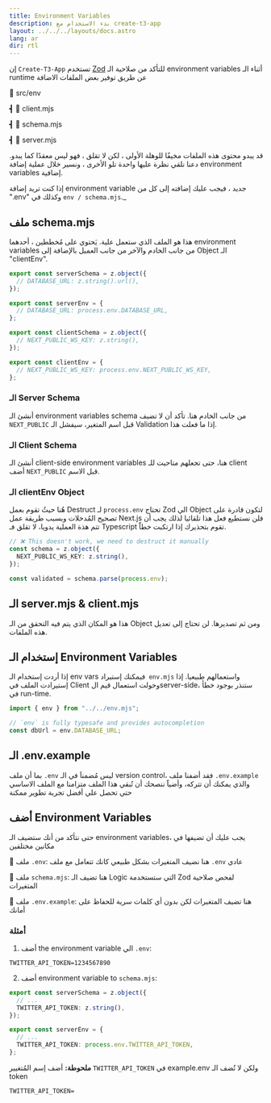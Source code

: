 ```yaml
---
title: Environment Variables
description: بدء الاستخدام مع create-t3-app
layout: ../../../layouts/docs.astro
lang: ar
dir: rtl
---
```


إن `Create-T3-App` تستخدم [Zod](https://github.com/colinhacks/zod) للتأكد من صلاحية الـ environment variables أثناء الـ runtime عن طريق توفير بعض الملفات الاضافة

📁 src/env

┫ 📄 client.mjs

┫ 📄 schema.mjs

┫ 📄 server.mjs

قد يبدو محتوى هذه الملفات مخيفًا للوهلة الأولى ، لكن لا تقلق ، فهو ليس معقدًا كما يبدو. دعنا نلقي نظرة عليها واحدة تلو الأخرى ، ونسير خلال عملية إضافة environment variables إضافية.

إذا كنت تريد إضافة environment variable جديد ، فيجب عليك إضافته إلى كل من ".env" وكذلك في `env / schema.mjs`.\_

## ملف schema.mjs

هذا هو الملف الذي ستعمل علية. يَحتوي على مُخططين ، أحدهما environment variables من جانب الخادم والآخر من جانب العميل بالإضافة إلى Object الـ "clientEnv".

```ts:env/schema.mjs
export const serverSchema = z.object({
  // DATABASE_URL: z.string().url(),
});

export const serverEnv = {
  // DATABASE_URL: process.env.DATABASE_URL,
};

export const clientSchema = z.object({
  // NEXT_PUBLIC_WS_KEY: z.string(),
});

export const clientEnv = {
  // NEXT_PUBLIC_WS_KEY: process.env.NEXT_PUBLIC_WS_KEY,
};
```

### الـ Server Schema

أنشئ الـ environment variables schema من جانب الخادم هنا.
تأكد أن لا تضيف `NEXT_PUBLIC` قبل اسم المتغير، سيفشل الـ Validation إذا ما فعلت هذا.

### الـ Client Schema

أنشئ الـ client-side environment variables هنا، حتى تجعلهم متاحيت للـ client أضف `NEXT_PUBLIC` قبل الاسم.

### الـ clientEnv Object

هُنا حيثُ تقوم بعمل Destruct لـ `process.env`
تحتاج Zod الي Object لتكون قادرة على تصحيح المُدخلات وبسبب طريقة عمل Next.js فلن نستطيع فعل هذا تلقائيا لذلك يجب أن تتم هذة العملية يدويا، لا تقلق فـ Typescript تقوم بتحذيرك إذا ارتكبت خطاّ.

```ts
// ❌ This doesn't work, we need to destruct it manually
const schema = z.object({
  NEXT_PUBLIC_WS_KEY: z.string(),
});

const validated = schema.parse(process.env);
```

## الـ server.mjs & client.mjs

هذا هو المكان الذي يتم فيه التحقق من الـ Object ومن ثم تصديرها. لن تحتاج إلى تعديل هذه الملفات.

## إستخدام الـ Environment Variables

إذا أردت إستخدام الـ env vars فيمكنك إستيراد` env.mjs` واستعمالهم طبيعيا. إذا إستيرادت الملف في Client وحولت استعمال قيم الserver-side، ستنذر بوجود خطأ في run-time.

```ts:pages/api/hello.ts
import { env } from "../../env.mjs";

// `env` is fully typesafe and provides autocompletion
const dbUrl = env.DATABASE_URL;
```

## الـ .env.example

بما أن ملف `.env` ليس مُضمناَ في الـ version control، فقد أضفنا ملف `.env.example` والذي يمكنك أن تتركه، وأضياََ ننصحك أن تُبقي هذا الملف متزامنا مع الملف الاساسي حتي تحصل علي أفضل تجربة تطوير ممكنة

## أضف Environment Variables

حتى نتأكد من أنك ستضيف الـ environment variables، يجب عليك أن تضيفها في مكانين مختلفين

📄 ملف `.env`: هنا نضيف المتغيرات بشكل طبيعي كانك تتعامل مع ملف `.env` عادي

📄 ملف `schema.mjs`: هنا تضيف الـ Logic التي ستستخدمة Zod لفحص صلاحية المتغيرات

📄 ملف `.env.example`: هنا تضيف المتغيرات لكن بدون أي كلمات سرية للحفاظ على أمانك

### أمثلة

1. أضف the environment variable الي `.env`:

```
TWITTER_API_TOKEN=1234567890
```

2. أضف environment variable to `schema.mjs`:

```ts
export const serverSchema = z.object({
  // ...
  TWITTER_API_TOKEN: z.string(),
});

export const serverEnv = {
  // ...
  TWITTER_API_TOKEN: process.env.TWITTER_API_TOKEN,
};
```

**ملحوطة:** أضف إسم المُتغيير `TWITTER_API_TOKEN` في example.env ولكن لا تُضف الـ token

```
TWITTER_API_TOKEN=
```
